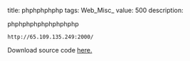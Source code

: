 title: phphphphphp
tags: Web_Misc_
value: 500
description: <p>phphphphphphphphphp</p>
<pre><code>http://65.109.135.249:2000/
</code></pre>
<p>Download source code <a href="/tasks/phphphp_b16ae2db3d8f57c46caf39c8b7bccb848672b92c.txz">here.</a></p>

